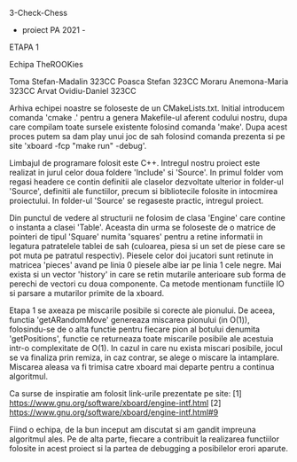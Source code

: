 3-Check-Chess
- proiect PA 2021 -

ETAPA 1

Echipa TheROOKies

Toma Stefan-Madalin 323CC
Poasca Stefan 323CC
Moraru Anemona-Maria 323CC
Arvat Ovidiu-Daniel 323CC

Arhiva echipei noastre se foloseste de un CMakeLists.txt. Initial introducem 
comanda 'cmake .' pentru a genera Makefile-ul aferent codului nostru, dupa 
care compilam toate sursele existente folosind comanda 'make'. Dupa acest 
proces putem sa dam play unui joc de sah folosind comanda prezenta si pe site 
'xboard -fcp "make run" -debug'.

Limbajul de programare folosit este C++. Intregul nostru proiect este realizat
in jurul celor doua foldere 'Include' si 'Source'. In primul folder vom regasi
headere ce contin definitii ale claselor dezvoltate ulterior in folder-ul
'Source', definitii ale functiilor, precum si bibliotecile folosite in
intocmirea proiectului. In folder-ul 'Source' se regaseste practic, intregul
proiect.

Din punctul de vedere al structurii ne folosim de clasa 'Engine' care contine 
o instanta a clasei 'Table'. Aceasta din urma se foloseste de o matrice de 
pointeri de tipul 'Square' numita 'squares' pentru a retine informatii in 
legatura patratelele tablei de sah (culoarea, piesa si un set de piese care 
se pot muta pe patratul respectiv). Piesele celor doi jucatori sunt retinute 
in matricea 'pieces' avand pe linia 0 piesele albe iar pe linia 1 cele negre. 
Mai exista si un vector 'history' in care se retin mutarile anterioare sub 
forma de perechi de vectori cu doua componente. Ca metode mentionam functiile 
IO si parsare a mutarilor primite de la xboard.

Etapa 1 se axeaza pe miscarile posibile si corecte ale pionului. De aceea,
functia 'getARandomMove' genereaza miscarea pionului (in O(1)), folosindu-se 
de o alta functie pentru fiecare pion al botului denumita 'getPositions', 
functie ce returneaza toate miscarile posibile ale acestuia intr-o complexitate 
de O(1). In cazul in care nu exista miscari posibile, jocul se va finaliza prin 
remiza, in caz contrar,  se alege o miscare la intamplare. Miscarea aleasa va fi
trimisa catre xboard mai departe pentru a continua algoritmul.

Ca surse de inspiratie am folosit link-urile prezentate pe site:
[1] https://www.gnu.org/software/xboard/engine-intf.html
[2] https://www.gnu.org/software/xboard/engine-intf.html#9

Fiind o echipa, de la bun inceput am discutat si am gandit impreuna algoritmul
ales. Pe de alta parte, fiecare a contribuit la realizarea functiilor folosite
in acest proiect si la partea de debugging a posibilelor erori aparute.
